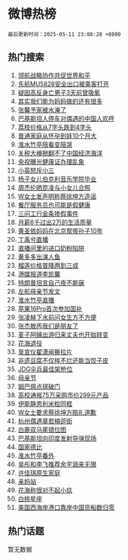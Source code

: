 # 微博热榜

`最后更新时间：2025-05-11 23:08:28 +0800`

## 热门搜索

1. [领航战略协作共促世界和平](https://m.weibo.cn/search?containerid=100103type%3D1%26t%3D10%26q%3D%23%E9%A2%86%E8%88%AA%E6%88%98%E7%95%A5%E5%8D%8F%E4%BD%9C%E5%85%B1%E4%BF%83%E4%B8%96%E7%95%8C%E5%92%8C%E5%B9%B3%23&stream_entry_id=51&isnewpage=1&extparam=seat%3D1%26c_type%3D51%26stream_entry_id%3D51%26cate%3D10103%26q%3D%2523%25E9%25A2%2586%25E8%2588%25AA%25E6%2588%2598%25E7%2595%25A5%25E5%258D%258F%25E4%25BD%259C%25E5%2585%25B1%25E4%25BF%2583%25E4%25B8%2596%25E7%2595%258C%25E5%2592%258C%25E5%25B9%25B3%2523%26pos%3D0%26filter_type%3Drealtimehot%26dgr%3D0%26display_time%3D1746976106%26pre_seqid%3D174697610657304171780151)
1. [东航MU5828安全出口被乘客打开](https://m.weibo.cn/search?containerid=100103type%3D1%26t%3D10%26q%3D%23%E4%B8%9C%E8%88%AAMU5828%E5%AE%89%E5%85%A8%E5%87%BA%E5%8F%A3%E8%A2%AB%E4%B9%98%E5%AE%A2%E6%89%93%E5%BC%80%23&stream_entry_id=31&isnewpage=1&extparam=seat%3D1%26c_type%3D31%26q%3D%2523%25E4%25B8%259C%25E8%2588%25AAMU5828%25E5%25AE%2589%25E5%2585%25A8%25E5%2587%25BA%25E5%258F%25A3%25E8%25A2%25AB%25E4%25B9%2598%25E5%25AE%25A2%25E6%2589%2593%25E5%25BC%2580%2523%26pos%3D0%26stream_entry_id%3D31%26flag%3D0%26lcate%3D5001%26cate%3D5001%26realpos%3D1%26band_rank%3D1%26filter_type%3Drealtimehot%26dgr%3D0%26display_time%3D1746976106%26pre_seqid%3D174697610657304171780151)
1. [疑因高反身亡男子3天前曾吸氧](https://m.weibo.cn/search?containerid=100103type%3D1%26t%3D10%26q%3D%23%E7%96%91%E5%9B%A0%E9%AB%98%E5%8F%8D%E8%BA%AB%E4%BA%A1%E7%94%B7%E5%AD%903%E5%A4%A9%E5%89%8D%E6%9B%BE%E5%90%B8%E6%B0%A7%23&stream_entry_id=31&isnewpage=1&extparam=seat%3D1%26c_type%3D31%26q%3D%2523%25E7%2596%2591%25E5%259B%25A0%25E9%25AB%2598%25E5%258F%258D%25E8%25BA%25AB%25E4%25BA%25A1%25E7%2594%25B7%25E5%25AD%25903%25E5%25A4%25A9%25E5%2589%258D%25E6%259B%25BE%25E5%2590%25B8%25E6%25B0%25A7%2523%26pos%3D1%26stream_entry_id%3D31%26flag%3D1%26lcate%3D5001%26cate%3D5001%26realpos%3D2%26band_rank%3D2%26filter_type%3Drealtimehot%26dgr%3D0%26display_time%3D1746976106%26pre_seqid%3D174697610657304171780151)
1. [其实我们能为妈妈做的还有很多](https://m.weibo.cn/search?containerid=100103type%3D1%26t%3D10%26q%3D%23%E5%85%B6%E5%AE%9E%E6%88%91%E4%BB%AC%E8%83%BD%E4%B8%BA%E5%A6%88%E5%A6%88%E5%81%9A%E7%9A%84%E8%BF%98%E6%9C%89%E5%BE%88%E5%A4%9A%23&stream_entry_id=31&isnewpage=1&extparam=seat%3D1%26c_type%3D31%26q%3D%2523%25E5%2585%25B6%25E5%25AE%259E%25E6%2588%2591%25E4%25BB%25AC%25E8%2583%25BD%25E4%25B8%25BA%25E5%25A6%2588%25E5%25A6%2588%25E5%2581%259A%25E7%259A%2584%25E8%25BF%2598%25E6%259C%2589%25E5%25BE%2588%25E5%25A4%259A%2523%26pos%3D2%26stream_entry_id%3D31%26flag%3D1%26lcate%3D5001%26cate%3D5001%26realpos%3D3%26band_rank%3D3%26filter_type%3Drealtimehot%26dgr%3D0%26display_time%3D1746976106%26pre_seqid%3D174697610657304171780151)
1. [张馨予家被水淹了](https://m.weibo.cn/search?containerid=100103type%3D1%26t%3D10%26q%3D%23%E5%BC%A0%E9%A6%A8%E4%BA%88%E5%AE%B6%E8%A2%AB%E6%B0%B4%E6%B7%B9%E4%BA%86%23&stream_entry_id=31&isnewpage=1&extparam=seat%3D1%26c_type%3D31%26q%3D%2523%25E5%25BC%25A0%25E9%25A6%25A8%25E4%25BA%2588%25E5%25AE%25B6%25E8%25A2%25AB%25E6%25B0%25B4%25E6%25B7%25B9%25E4%25BA%2586%2523%26pos%3D3%26stream_entry_id%3D31%26flag%3D2%26lcate%3D5001%26cate%3D5001%26realpos%3D4%26band_rank%3D4%26filter_type%3Drealtimehot%26dgr%3D0%26display_time%3D1746976106%26pre_seqid%3D174697610657304171780151)
1. [巴基斯坦人停车对偶遇的中国人欢呼](https://m.weibo.cn/search?containerid=100103type%3D1%26t%3D10%26q%3D%23%E5%B7%B4%E5%9F%BA%E6%96%AF%E5%9D%A6%E4%BA%BA%E5%81%9C%E8%BD%A6%E5%AF%B9%E5%81%B6%E9%81%87%E7%9A%84%E4%B8%AD%E5%9B%BD%E4%BA%BA%E6%AC%A2%E5%91%BC%23&stream_entry_id=31&isnewpage=1&extparam=seat%3D1%26c_type%3D31%26q%3D%2523%25E5%25B7%25B4%25E5%259F%25BA%25E6%2596%25AF%25E5%259D%25A6%25E4%25BA%25BA%25E5%2581%259C%25E8%25BD%25A6%25E5%25AF%25B9%25E5%2581%25B6%25E9%2581%2587%25E7%259A%2584%25E4%25B8%25AD%25E5%259B%25BD%25E4%25BA%25BA%25E6%25AC%25A2%25E5%2591%25BC%2523%26pos%3D4%26stream_entry_id%3D31%26flag%3D0%26lcate%3D5001%26cate%3D5001%26realpos%3D5%26band_rank%3D5%26filter_type%3Drealtimehot%26dgr%3D0%26display_time%3D1746976106%26pre_seqid%3D174697610657304171780151)
1. [荔枝价格从7字头跌到4字头](https://m.weibo.cn/search?containerid=100103type%3D1%26t%3D10%26q%3D%23%E8%8D%94%E6%9E%9D%E4%BB%B7%E6%A0%BC%E4%BB%8E7%E5%AD%97%E5%A4%B4%E8%B7%8C%E5%88%B04%E5%AD%97%E5%A4%B4%23&stream_entry_id=31&isnewpage=1&extparam=seat%3D1%26c_type%3D31%26q%3D%2523%25E8%258D%2594%25E6%259E%259D%25E4%25BB%25B7%25E6%25A0%25BC%25E4%25BB%258E7%25E5%25AD%2597%25E5%25A4%25B4%25E8%25B7%258C%25E5%2588%25B04%25E5%25AD%2597%25E5%25A4%25B4%2523%26pos%3D5%26stream_entry_id%3D31%26flag%3D0%26lcate%3D5001%26cate%3D5001%26realpos%3D6%26band_rank%3D6%26filter_type%3Drealtimehot%26dgr%3D0%26display_time%3D1746976106%26pre_seqid%3D174697610657304171780151)
1. [普通家庭从怀孕到娃10个月大](https://m.weibo.cn/search?containerid=100103type%3D1%26t%3D10%26q%3D%E6%99%AE%E9%80%9A%E5%AE%B6%E5%BA%AD%E4%BB%8E%E6%80%80%E5%AD%95%E5%88%B0%E5%A8%8310%E4%B8%AA%E6%9C%88%E5%A4%A7&stream_entry_id=31&isnewpage=1&extparam=seat%3D1%26c_type%3D31%26q%3D%25E6%2599%25AE%25E9%2580%259A%25E5%25AE%25B6%25E5%25BA%25AD%25E4%25BB%258E%25E6%2580%2580%25E5%25AD%2595%25E5%2588%25B0%25E5%25A8%258310%25E4%25B8%25AA%25E6%259C%2588%25E5%25A4%25A7%26pos%3D6%26stream_entry_id%3D31%26flag%3D0%26lcate%3D5001%26cate%3D5001%26realpos%3D7%26band_rank%3D7%26filter_type%3Drealtimehot%26dgr%3D0%26display_time%3D1746976106%26pre_seqid%3D174697610657304171780151)
1. [淮水竹亭陪看变陪哭](https://m.weibo.cn/search?containerid=100103type%3D1%26t%3D10%26q%3D%23%E6%B7%AE%E6%B0%B4%E7%AB%B9%E4%BA%AD%E9%99%AA%E7%9C%8B%E5%8F%98%E9%99%AA%E5%93%AD%23&stream_entry_id=31&isnewpage=1&extparam=seat%3D1%26c_type%3D31%26q%3D%2523%25E6%25B7%25AE%25E6%25B0%25B4%25E7%25AB%25B9%25E4%25BA%25AD%25E9%2599%25AA%25E7%259C%258B%25E5%258F%2598%25E9%2599%25AA%25E5%2593%25AD%2523%26pos%3D7%26stream_entry_id%3D31%26flag%3D1%26lcate%3D5001%26cate%3D5001%26realpos%3D8%26band_rank%3D8%26filter_type%3Drealtimehot%26dgr%3D0%26display_time%3D1746976106%26pre_seqid%3D174697610657304171780151)
1. [关税大棒掀翻不了中国经济海洋](https://m.weibo.cn/search?containerid=100103type%3D1%26t%3D10%26q%3D%23%E5%85%B3%E7%A8%8E%E5%A4%A7%E6%A3%92%E6%8E%80%E7%BF%BB%E4%B8%8D%E4%BA%86%E4%B8%AD%E5%9B%BD%E7%BB%8F%E6%B5%8E%E6%B5%B7%E6%B4%8B%23&stream_entry_id=31&isnewpage=1&extparam=seat%3D1%26c_type%3D31%26q%3D%2523%25E5%2585%25B3%25E7%25A8%258E%25E5%25A4%25A7%25E6%25A3%2592%25E6%258E%2580%25E7%25BF%25BB%25E4%25B8%258D%25E4%25BA%2586%25E4%25B8%25AD%25E5%259B%25BD%25E7%25BB%258F%25E6%25B5%258E%25E6%25B5%25B7%25E6%25B4%258B%2523%26pos%3D8%26stream_entry_id%3D31%26flag%3D1%26lcate%3D5001%26cate%3D5001%26realpos%3D9%26band_rank%3D9%26filter_type%3Drealtimehot%26dgr%3D0%26display_time%3D1746976106%26pre_seqid%3D174697610657304171780151)
1. [央视曝光健康证办理乱象](https://m.weibo.cn/search?containerid=100103type%3D1%26t%3D10%26q%3D%23%E5%A4%AE%E8%A7%86%E6%9B%9D%E5%85%89%E5%81%A5%E5%BA%B7%E8%AF%81%E5%8A%9E%E7%90%86%E4%B9%B1%E8%B1%A1%23&stream_entry_id=31&isnewpage=1&extparam=seat%3D1%26c_type%3D31%26q%3D%2523%25E5%25A4%25AE%25E8%25A7%2586%25E6%259B%259D%25E5%2585%2589%25E5%2581%25A5%25E5%25BA%25B7%25E8%25AF%2581%25E5%258A%259E%25E7%2590%2586%25E4%25B9%25B1%25E8%25B1%25A1%2523%26pos%3D9%26stream_entry_id%3D31%26flag%3D1%26lcate%3D5001%26cate%3D5001%26realpos%3D10%26band_rank%3D10%26filter_type%3Drealtimehot%26dgr%3D0%26display_time%3D1746976106%26pre_seqid%3D174697610657304171780151)
1. [小英怒斥小三](https://m.weibo.cn/search?containerid=100103type%3D1%26t%3D10%26q%3D%23%E5%B0%8F%E8%8B%B1%E6%80%92%E6%96%A5%E5%B0%8F%E4%B8%89%23&stream_entry_id=31&isnewpage=1&extparam=seat%3D1%26c_type%3D31%26q%3D%2523%25E5%25B0%258F%25E8%258B%25B1%25E6%2580%2592%25E6%2596%25A5%25E5%25B0%258F%25E4%25B8%2589%2523%26pos%3D10%26stream_entry_id%3D31%26flag%3D2%26lcate%3D5001%26cate%3D5001%26realpos%3D11%26band_rank%3D11%26filter_type%3Drealtimehot%26dgr%3D0%26display_time%3D1746976106%26pre_seqid%3D174697610657304171780151)
1. [杨子女儿伯克利音乐学院毕业](https://m.weibo.cn/search?containerid=100103type%3D1%26t%3D10%26q%3D%23%E6%9D%A8%E5%AD%90%E5%A5%B3%E5%84%BF%E4%BC%AF%E5%85%8B%E5%88%A9%E9%9F%B3%E4%B9%90%E5%AD%A6%E9%99%A2%E6%AF%95%E4%B8%9A%23&stream_entry_id=31&isnewpage=1&extparam=seat%3D1%26c_type%3D31%26q%3D%2523%25E6%259D%25A8%25E5%25AD%2590%25E5%25A5%25B3%25E5%2584%25BF%25E4%25BC%25AF%25E5%2585%258B%25E5%2588%25A9%25E9%259F%25B3%25E4%25B9%2590%25E5%25AD%25A6%25E9%2599%25A2%25E6%25AF%2595%25E4%25B8%259A%2523%26pos%3D11%26stream_entry_id%3D31%26flag%3D2%26lcate%3D5001%26cate%3D5001%26realpos%3D12%26band_rank%3D12%26filter_type%3Drealtimehot%26dgr%3D0%26display_time%3D1746976106%26pre_seqid%3D174697610657304171780151)
1. [周杰伦晒昆凌与小女儿合照](https://m.weibo.cn/search?containerid=100103type%3D1%26t%3D10%26q%3D%23%E5%91%A8%E6%9D%B0%E4%BC%A6%E6%99%92%E6%98%86%E5%87%8C%E4%B8%8E%E5%B0%8F%E5%A5%B3%E5%84%BF%E5%90%88%E7%85%A7%23&stream_entry_id=31&isnewpage=1&extparam=seat%3D1%26c_type%3D31%26q%3D%2523%25E5%2591%25A8%25E6%259D%25B0%25E4%25BC%25A6%25E6%2599%2592%25E6%2598%2586%25E5%2587%258C%25E4%25B8%258E%25E5%25B0%258F%25E5%25A5%25B3%25E5%2584%25BF%25E5%2590%2588%25E7%2585%25A7%2523%26pos%3D12%26stream_entry_id%3D31%26flag%3D1%26lcate%3D5001%26cate%3D5001%26realpos%3D13%26band_rank%3D13%26filter_type%3Drealtimehot%26dgr%3D0%26display_time%3D1746976106%26pre_seqid%3D174697610657304171780151)
1. [W女士发声明称蔡徐坤方造谣](https://m.weibo.cn/search?containerid=100103type%3D1%26t%3D10%26q%3D%23W%E5%A5%B3%E5%A3%AB%E5%8F%91%E5%A3%B0%E6%98%8E%E7%A7%B0%E8%94%A1%E5%BE%90%E5%9D%A4%E6%96%B9%E9%80%A0%E8%B0%A3%23&stream_entry_id=31&isnewpage=1&extparam=seat%3D1%26c_type%3D31%26q%3D%2523W%25E5%25A5%25B3%25E5%25A3%25AB%25E5%258F%2591%25E5%25A3%25B0%25E6%2598%258E%25E7%25A7%25B0%25E8%2594%25A1%25E5%25BE%2590%25E5%259D%25A4%25E6%2596%25B9%25E9%2580%25A0%25E8%25B0%25A3%2523%26pos%3D13%26stream_entry_id%3D31%26flag%3D1%26lcate%3D5001%26cate%3D5001%26realpos%3D14%26band_rank%3D14%26filter_type%3Drealtimehot%26dgr%3D0%26display_time%3D1746976106%26pre_seqid%3D174697610657304171780151)
1. [餐厅服务员也可能是假健康](https://m.weibo.cn/search?containerid=100103type%3D1%26t%3D10%26q%3D%23%E9%A4%90%E5%8E%85%E6%9C%8D%E5%8A%A1%E5%91%98%E4%B9%9F%E5%8F%AF%E8%83%BD%E6%98%AF%E5%81%87%E5%81%A5%E5%BA%B7%23&stream_entry_id=31&isnewpage=1&extparam=seat%3D1%26c_type%3D31%26q%3D%2523%25E9%25A4%2590%25E5%258E%2585%25E6%259C%258D%25E5%258A%25A1%25E5%2591%2598%25E4%25B9%259F%25E5%258F%25AF%25E8%2583%25BD%25E6%2598%25AF%25E5%2581%2587%25E5%2581%25A5%25E5%25BA%25B7%2523%26pos%3D14%26stream_entry_id%3D31%26flag%3D1%26lcate%3D5001%26cate%3D5001%26realpos%3D15%26band_rank%3D15%26filter_type%3Drealtimehot%26dgr%3D0%26display_time%3D1746976106%26pre_seqid%3D174697610657304171780151)
1. [三问工行金条掺假事件](https://m.weibo.cn/search?containerid=100103type%3D1%26t%3D10%26q%3D%23%E4%B8%89%E9%97%AE%E5%B7%A5%E8%A1%8C%E9%87%91%E6%9D%A1%E6%8E%BA%E5%81%87%E4%BA%8B%E4%BB%B6%23&stream_entry_id=31&isnewpage=1&extparam=seat%3D1%26c_type%3D31%26q%3D%2523%25E4%25B8%2589%25E9%2597%25AE%25E5%25B7%25A5%25E8%25A1%258C%25E9%2587%2591%25E6%259D%25A1%25E6%258E%25BA%25E5%2581%2587%25E4%25BA%258B%25E4%25BB%25B6%2523%26pos%3D15%26stream_entry_id%3D31%26flag%3D0%26lcate%3D5001%26cate%3D5001%26realpos%3D16%26band_rank%3D16%26filter_type%3Drealtimehot%26dgr%3D0%26display_time%3D1746976106%26pre_seqid%3D174697610657304171780151)
1. [月薪6千过出2万的生活质量](https://m.weibo.cn/search?containerid=100103type%3D1%26t%3D10%26q%3D%E6%9C%88%E8%96%AA6%E5%8D%83%E8%BF%87%E5%87%BA2%E4%B8%87%E7%9A%84%E7%94%9F%E6%B4%BB%E8%B4%A8%E9%87%8F&stream_entry_id=31&isnewpage=1&extparam=seat%3D1%26c_type%3D31%26q%3D%25E6%259C%2588%25E8%2596%25AA6%25E5%258D%2583%25E8%25BF%2587%25E5%2587%25BA2%25E4%25B8%2587%25E7%259A%2584%25E7%2594%259F%25E6%25B4%25BB%25E8%25B4%25A8%25E9%2587%258F%26pos%3D16%26stream_entry_id%3D31%26flag%3D2%26lcate%3D5001%26cate%3D5001%26realpos%3D17%26band_rank%3D17%26filter_type%3Drealtimehot%26dgr%3D0%26display_time%3D1746976106%26pre_seqid%3D174697610657304171780151)
1. [黄圣依妈妈在北京帮带孙子10年](https://m.weibo.cn/search?containerid=100103type%3D1%26t%3D10%26q%3D%23%E9%BB%84%E5%9C%A3%E4%BE%9D%E5%A6%88%E5%A6%88%E5%9C%A8%E5%8C%97%E4%BA%AC%E5%B8%AE%E5%B8%A6%E5%AD%99%E5%AD%9010%E5%B9%B4%23&stream_entry_id=31&isnewpage=1&extparam=seat%3D1%26c_type%3D31%26q%3D%2523%25E9%25BB%2584%25E5%259C%25A3%25E4%25BE%259D%25E5%25A6%2588%25E5%25A6%2588%25E5%259C%25A8%25E5%258C%2597%25E4%25BA%25AC%25E5%25B8%25AE%25E5%25B8%25A6%25E5%25AD%2599%25E5%25AD%259010%25E5%25B9%25B4%2523%26pos%3D17%26stream_entry_id%3D31%26flag%3D0%26lcate%3D5001%26cate%3D5001%26realpos%3D18%26band_rank%3D18%26filter_type%3Drealtimehot%26dgr%3D0%26display_time%3D1746976106%26pre_seqid%3D174697610657304171780151)
1. [丁禹兮直播](https://m.weibo.cn/search?containerid=100103type%3D1%26t%3D10%26q%3D%E4%B8%81%E7%A6%B9%E5%85%AE%E7%9B%B4%E6%92%AD&stream_entry_id=31&isnewpage=1&extparam=seat%3D1%26c_type%3D31%26q%3D%25E4%25B8%2581%25E7%25A6%25B9%25E5%2585%25AE%25E7%259B%25B4%25E6%2592%25AD%26pos%3D18%26stream_entry_id%3D31%26flag%3D1%26lcate%3D5001%26cate%3D5001%26realpos%3D19%26band_rank%3D19%26filter_type%3Drealtimehot%26dgr%3D0%26display_time%3D1746976106%26pre_seqid%3D174697610657304171780151)
1. [直播间里的进口奶粉陷阱](https://m.weibo.cn/search?containerid=100103type%3D1%26t%3D10%26q%3D%E7%9B%B4%E6%92%AD%E9%97%B4%E9%87%8C%E7%9A%84%E8%BF%9B%E5%8F%A3%E5%A5%B6%E7%B2%89%E9%99%B7%E9%98%B1&stream_entry_id=31&isnewpage=1&extparam=seat%3D1%26c_type%3D31%26q%3D%25E7%259B%25B4%25E6%2592%25AD%25E9%2597%25B4%25E9%2587%258C%25E7%259A%2584%25E8%25BF%259B%25E5%258F%25A3%25E5%25A5%25B6%25E7%25B2%2589%25E9%2599%25B7%25E9%2598%25B1%26pos%3D19%26stream_entry_id%3D31%26flag%3D1%26lcate%3D5001%26cate%3D5001%26realpos%3D20%26band_rank%3D20%26filter_type%3Drealtimehot%26dgr%3D0%26display_time%3D1746976106%26pre_seqid%3D174697610657304171780151)
1. [黄多多出演人鱼](https://m.weibo.cn/search?containerid=100103type%3D1%26t%3D10%26q%3D%23%E9%BB%84%E5%A4%9A%E5%A4%9A%E5%87%BA%E6%BC%94%E4%BA%BA%E9%B1%BC%23&stream_entry_id=31&isnewpage=1&extparam=seat%3D1%26c_type%3D31%26q%3D%2523%25E9%25BB%2584%25E5%25A4%259A%25E5%25A4%259A%25E5%2587%25BA%25E6%25BC%2594%25E4%25BA%25BA%25E9%25B1%25BC%2523%26pos%3D20%26stream_entry_id%3D31%26flag%3D2%26lcate%3D5001%26cate%3D5001%26realpos%3D21%26band_rank%3D21%26filter_type%3Drealtimehot%26dgr%3D0%26display_time%3D1746976106%26pre_seqid%3D174697610657304171780151)
1. [榴莲价格普降两到三成](https://m.weibo.cn/search?containerid=100103type%3D1%26t%3D10%26q%3D%23%E6%A6%B4%E8%8E%B2%E4%BB%B7%E6%A0%BC%E6%99%AE%E9%99%8D%E4%B8%A4%E5%88%B0%E4%B8%89%E6%88%90%23&stream_entry_id=31&isnewpage=1&extparam=seat%3D1%26c_type%3D31%26q%3D%2523%25E6%25A6%25B4%25E8%258E%25B2%25E4%25BB%25B7%25E6%25A0%25BC%25E6%2599%25AE%25E9%2599%258D%25E4%25B8%25A4%25E5%2588%25B0%25E4%25B8%2589%25E6%2588%2590%2523%26pos%3D21%26stream_entry_id%3D31%26flag%3D0%26lcate%3D5001%26cate%3D5001%26realpos%3D22%26band_rank%3D22%26filter_type%3Drealtimehot%26dgr%3D0%26display_time%3D1746976106%26pre_seqid%3D174697610657304171780151)
1. [港媒报道李凯馨](https://m.weibo.cn/search?containerid=100103type%3D1%26t%3D10%26q%3D%23%E6%B8%AF%E5%AA%92%E6%8A%A5%E9%81%93%E6%9D%8E%E5%87%AF%E9%A6%A8%23&stream_entry_id=31&isnewpage=1&extparam=seat%3D1%26c_type%3D31%26q%3D%2523%25E6%25B8%25AF%25E5%25AA%2592%25E6%258A%25A5%25E9%2581%2593%25E6%259D%258E%25E5%2587%25AF%25E9%25A6%25A8%2523%26pos%3D22%26stream_entry_id%3D31%26flag%3D1%26lcate%3D5001%26cate%3D5001%26realpos%3D23%26band_rank%3D23%26filter_type%3Drealtimehot%26dgr%3D0%26display_time%3D1746976106%26pre_seqid%3D174697610657304171780151)
1. [特朗普坦言自己夜不能寐](https://m.weibo.cn/search?containerid=100103type%3D1%26t%3D10%26q%3D%23%E7%89%B9%E6%9C%97%E6%99%AE%E5%9D%A6%E8%A8%80%E8%87%AA%E5%B7%B1%E5%A4%9C%E4%B8%8D%E8%83%BD%E5%AF%90%23&stream_entry_id=31&isnewpage=1&extparam=seat%3D1%26c_type%3D31%26q%3D%2523%25E7%2589%25B9%25E6%259C%2597%25E6%2599%25AE%25E5%259D%25A6%25E8%25A8%2580%25E8%2587%25AA%25E5%25B7%25B1%25E5%25A4%259C%25E4%25B8%258D%25E8%2583%25BD%25E5%25AF%2590%2523%26pos%3D23%26stream_entry_id%3D31%26flag%3D1%26lcate%3D5001%26cate%3D5001%26realpos%3D24%26band_rank%3D24%26filter_type%3Drealtimehot%26dgr%3D0%26display_time%3D1746976106%26pre_seqid%3D174697610657304171780151)
1. [左航母亲节发文](https://m.weibo.cn/search?containerid=100103type%3D1%26t%3D10%26q%3D%23%E5%B7%A6%E8%88%AA%E6%AF%8D%E4%BA%B2%E8%8A%82%E5%8F%91%E6%96%87%23&stream_entry_id=31&isnewpage=1&extparam=seat%3D1%26c_type%3D31%26q%3D%2523%25E5%25B7%25A6%25E8%2588%25AA%25E6%25AF%258D%25E4%25BA%25B2%25E8%258A%2582%25E5%258F%2591%25E6%2596%2587%2523%26pos%3D24%26stream_entry_id%3D31%26flag%3D1%26lcate%3D5001%26cate%3D5001%26realpos%3D25%26band_rank%3D25%26filter_type%3Drealtimehot%26dgr%3D0%26display_time%3D1746976106%26pre_seqid%3D174697610657304171780151)
1. [淮水竹亭直播](https://m.weibo.cn/search?containerid=100103type%3D1%26t%3D10%26q%3D%E6%B7%AE%E6%B0%B4%E7%AB%B9%E4%BA%AD%E7%9B%B4%E6%92%AD&stream_entry_id=31&isnewpage=1&extparam=seat%3D1%26c_type%3D31%26q%3D%25E6%25B7%25AE%25E6%25B0%25B4%25E7%25AB%25B9%25E4%25BA%25AD%25E7%259B%25B4%25E6%2592%25AD%26pos%3D25%26stream_entry_id%3D31%26flag%3D1%26lcate%3D5001%26cate%3D5001%26realpos%3D26%26band_rank%3D26%26filter_type%3Drealtimehot%26dgr%3D0%26display_time%3D1746976106%26pre_seqid%3D174697610657304171780151)
1. [苹果16Pro首次参加国补](https://m.weibo.cn/search?containerid=100103type%3D1%26t%3D10%26q%3D%23%E8%8B%B9%E6%9E%9C16Pro%E9%A6%96%E6%AC%A1%E5%8F%82%E5%8A%A0%E5%9B%BD%E8%A1%A5%23&stream_entry_id=31&isnewpage=1&extparam=seat%3D1%26c_type%3D31%26q%3D%2523%25E8%258B%25B9%25E6%259E%259C16Pro%25E9%25A6%2596%25E6%25AC%25A1%25E5%258F%2582%25E5%258A%25A0%25E5%259B%25BD%25E8%25A1%25A5%2523%26pos%3D26%26stream_entry_id%3D31%26flag%3D0%26lcate%3D5001%26cate%3D5001%26realpos%3D27%26band_rank%3D27%26filter_type%3Drealtimehot%26dgr%3D0%26display_time%3D1746976106%26pre_seqid%3D174697610657304171780151)
1. [张凌赫下水前问女生方不方便](https://m.weibo.cn/search?containerid=100103type%3D1%26t%3D10%26q%3D%23%E5%BC%A0%E5%87%8C%E8%B5%AB%E4%B8%8B%E6%B0%B4%E5%89%8D%E9%97%AE%E5%A5%B3%E7%94%9F%E6%96%B9%E4%B8%8D%E6%96%B9%E4%BE%BF%23&stream_entry_id=31&isnewpage=1&extparam=seat%3D1%26c_type%3D31%26q%3D%2523%25E5%25BC%25A0%25E5%2587%258C%25E8%25B5%25AB%25E4%25B8%258B%25E6%25B0%25B4%25E5%2589%258D%25E9%2597%25AE%25E5%25A5%25B3%25E7%2594%259F%25E6%2596%25B9%25E4%25B8%258D%25E6%2596%25B9%25E4%25BE%25BF%2523%26pos%3D27%26stream_entry_id%3D31%26flag%3D0%26lcate%3D5001%26cate%3D5001%26realpos%3D28%26band_rank%3D28%26filter_type%3Drealtimehot%26dgr%3D0%26display_time%3D1746976106%26pre_seqid%3D174697610657304171780151)
1. [张杰敖丙我们是朋友了](https://m.weibo.cn/search?containerid=100103type%3D1%26t%3D10%26q%3D%23%E5%BC%A0%E6%9D%B0%E6%95%96%E4%B8%99%E6%88%91%E4%BB%AC%E6%98%AF%E6%9C%8B%E5%8F%8B%E4%BA%86%23&stream_entry_id=31&isnewpage=1&extparam=seat%3D1%26c_type%3D31%26q%3D%2523%25E5%25BC%25A0%25E6%259D%25B0%25E6%2595%2596%25E4%25B8%2599%25E6%2588%2591%25E4%25BB%25AC%25E6%2598%25AF%25E6%259C%258B%25E5%258F%258B%25E4%25BA%2586%2523%26pos%3D28%26stream_entry_id%3D31%26flag%3D1%26lcate%3D5001%26cate%3D5001%26realpos%3D29%26band_rank%3D29%26filter_type%3Drealtimehot%26dgr%3D0%26display_time%3D1746976106%26pre_seqid%3D174697610657304171780151)
1. [麦子阿姨出游归来丈夫也开始转变](https://m.weibo.cn/search?containerid=100103type%3D1%26t%3D10%26q%3D%23%E9%BA%A6%E5%AD%90%E9%98%BF%E5%A7%A8%E5%87%BA%E6%B8%B8%E5%BD%92%E6%9D%A5%E4%B8%88%E5%A4%AB%E4%B9%9F%E5%BC%80%E5%A7%8B%E8%BD%AC%E5%8F%98%23&stream_entry_id=31&isnewpage=1&extparam=seat%3D1%26c_type%3D31%26q%3D%2523%25E9%25BA%25A6%25E5%25AD%2590%25E9%2598%25BF%25E5%25A7%25A8%25E5%2587%25BA%25E6%25B8%25B8%25E5%25BD%2592%25E6%259D%25A5%25E4%25B8%2588%25E5%25A4%25AB%25E4%25B9%259F%25E5%25BC%2580%25E5%25A7%258B%25E8%25BD%25AC%25E5%258F%2598%2523%26pos%3D29%26stream_entry_id%3D31%26flag%3D1%26lcate%3D5001%26cate%3D5001%26realpos%3D30%26band_rank%3D30%26filter_type%3Drealtimehot%26dgr%3D0%26display_time%3D1746976106%26pre_seqid%3D174697610657304171780151)
1. [花海退役](https://m.weibo.cn/search?containerid=100103type%3D1%26t%3D10%26q%3D%E8%8A%B1%E6%B5%B7%E9%80%80%E5%BD%B9&stream_entry_id=31&isnewpage=1&extparam=seat%3D1%26c_type%3D31%26q%3D%25E8%258A%25B1%25E6%25B5%25B7%25E9%2580%2580%25E5%25BD%25B9%26pos%3D30%26stream_entry_id%3D31%26flag%3D0%26lcate%3D5001%26cate%3D5001%26realpos%3D31%26band_rank%3D31%26filter_type%3Drealtimehot%26dgr%3D0%26display_time%3D1746976106%26pre_seqid%3D174697610657304171780151)
1. [吴宣仪翟潇闻撕拉片](https://m.weibo.cn/search?containerid=100103type%3D1%26t%3D10%26q%3D%E5%90%B4%E5%AE%A3%E4%BB%AA%E7%BF%9F%E6%BD%87%E9%97%BB%E6%92%95%E6%8B%89%E7%89%87&stream_entry_id=31&isnewpage=1&extparam=seat%3D1%26c_type%3D31%26q%3D%25E5%2590%25B4%25E5%25AE%25A3%25E4%25BB%25AA%25E7%25BF%259F%25E6%25BD%2587%25E9%2597%25BB%25E6%2592%2595%25E6%258B%2589%25E7%2589%2587%26pos%3D31%26stream_entry_id%3D31%26flag%3D1%26lcate%3D5001%26cate%3D5001%26realpos%3D32%26band_rank%3D32%26filter_type%3Drealtimehot%26dgr%3D0%26display_time%3D1746976106%26pre_seqid%3D174697610657304171780151)
1. [非遗豆腐不仅摔不烂还能当饺子皮](https://m.weibo.cn/search?containerid=100103type%3D1%26t%3D10%26q%3D%23%E9%9D%9E%E9%81%97%E8%B1%86%E8%85%90%E4%B8%8D%E4%BB%85%E6%91%94%E4%B8%8D%E7%83%82%E8%BF%98%E8%83%BD%E5%BD%93%E9%A5%BA%E5%AD%90%E7%9A%AE%23&stream_entry_id=31&isnewpage=1&extparam=seat%3D1%26c_type%3D31%26q%3D%2523%25E9%259D%259E%25E9%2581%2597%25E8%25B1%2586%25E8%2585%2590%25E4%25B8%258D%25E4%25BB%2585%25E6%2591%2594%25E4%25B8%258D%25E7%2583%2582%25E8%25BF%2598%25E8%2583%25BD%25E5%25BD%2593%25E9%25A5%25BA%25E5%25AD%2590%25E7%259A%25AE%2523%26pos%3D32%26stream_entry_id%3D31%26flag%3D1%26lcate%3D5001%26cate%3D5001%26realpos%3D33%26band_rank%3D33%26filter_type%3Drealtimehot%26dgr%3D0%26display_time%3D1746976106%26pre_seqid%3D174697610657304171780151)
1. [JDG伞兵最佳架枪位](https://m.weibo.cn/search?containerid=100103type%3D1%26t%3D10%26q%3D%23JDG%E4%BC%9E%E5%85%B5%E6%9C%80%E4%BD%B3%E6%9E%B6%E6%9E%AA%E4%BD%8D%23&stream_entry_id=31&isnewpage=1&extparam=seat%3D1%26c_type%3D31%26q%3D%2523JDG%25E4%25BC%259E%25E5%2585%25B5%25E6%259C%2580%25E4%25BD%25B3%25E6%259E%25B6%25E6%259E%25AA%25E4%25BD%258D%2523%26pos%3D33%26stream_entry_id%3D31%26flag%3D1%26lcate%3D5001%26cate%3D5001%26realpos%3D34%26band_rank%3D34%26filter_type%3Drealtimehot%26dgr%3D0%26display_time%3D1746976106%26pre_seqid%3D174697610657304171780151)
1. [母亲节](https://m.weibo.cn/search?containerid=100103type%3D1%26t%3D10%26q%3D%23%E6%AF%8D%E4%BA%B2%E8%8A%82%23&stream_entry_id=31&isnewpage=1&extparam=seat%3D1%26c_type%3D31%26q%3D%2523%25E6%25AF%258D%25E4%25BA%25B2%25E8%258A%2582%2523%26pos%3D34%26stream_entry_id%3D31%26flag%3D0%26lcate%3D5001%26cate%3D5001%26realpos%3D35%26band_rank%3D35%26filter_type%3Drealtimehot%26dgr%3D0%26display_time%3D1746976106%26pre_seqid%3D174697610657304171780151)
1. [姆巴佩点球破门](https://m.weibo.cn/search?containerid=100103type%3D1%26t%3D10%26q%3D%23%E5%A7%86%E5%B7%B4%E4%BD%A9%E7%82%B9%E7%90%83%E7%A0%B4%E9%97%A8%23&stream_entry_id=31&isnewpage=1&extparam=seat%3D1%26c_type%3D31%26q%3D%2523%25E5%25A7%2586%25E5%25B7%25B4%25E4%25BD%25A9%25E7%2582%25B9%25E7%2590%2583%25E7%25A0%25B4%25E9%2597%25A8%2523%26pos%3D35%26stream_entry_id%3D31%26flag%3D1%26lcate%3D5001%26cate%3D5001%26realpos%3D36%26band_rank%3D36%26filter_type%3Drealtimehot%26dgr%3D0%26display_time%3D1746976106%26pre_seqid%3D174697610657304171780151)
1. [高校通报75万采购市价299元产品](https://m.weibo.cn/search?containerid=100103type%3D1%26t%3D10%26q%3D%23%E9%AB%98%E6%A0%A1%E9%80%9A%E6%8A%A575%E4%B8%87%E9%87%87%E8%B4%AD%E5%B8%82%E4%BB%B7299%E5%85%83%E4%BA%A7%E5%93%81%23&stream_entry_id=31&isnewpage=1&extparam=seat%3D1%26c_type%3D31%26q%3D%2523%25E9%25AB%2598%25E6%25A0%25A1%25E9%2580%259A%25E6%258A%25A575%25E4%25B8%2587%25E9%2587%2587%25E8%25B4%25AD%25E5%25B8%2582%25E4%25BB%25B7299%25E5%2585%2583%25E4%25BA%25A7%25E5%2593%2581%2523%26pos%3D36%26stream_entry_id%3D31%26flag%3D0%26lcate%3D5001%26cate%3D5001%26realpos%3D37%26band_rank%3D37%26filter_type%3Drealtimehot%26dgr%3D0%26display_time%3D1746976106%26pre_seqid%3D174697610657304171780151)
1. [伊能静恩利米粒同框](https://m.weibo.cn/search?containerid=100103type%3D1%26t%3D10%26q%3D%23%E4%BC%8A%E8%83%BD%E9%9D%99%E6%81%A9%E5%88%A9%E7%B1%B3%E7%B2%92%E5%90%8C%E6%A1%86%23&stream_entry_id=31&isnewpage=1&extparam=seat%3D1%26c_type%3D31%26q%3D%2523%25E4%25BC%258A%25E8%2583%25BD%25E9%259D%2599%25E6%2581%25A9%25E5%2588%25A9%25E7%25B1%25B3%25E7%25B2%2592%25E5%2590%258C%25E6%25A1%2586%2523%26pos%3D37%26stream_entry_id%3D31%26flag%3D1%26lcate%3D5001%26cate%3D5001%26realpos%3D38%26band_rank%3D38%26filter_type%3Drealtimehot%26dgr%3D0%26display_time%3D1746976106%26pre_seqid%3D174697610657304171780151)
1. [W女士要求蔡徐坤方赔礼道歉](https://m.weibo.cn/search?containerid=100103type%3D1%26t%3D10%26q%3D%23W%E5%A5%B3%E5%A3%AB%E8%A6%81%E6%B1%82%E8%94%A1%E5%BE%90%E5%9D%A4%E6%96%B9%E8%B5%94%E7%A4%BC%E9%81%93%E6%AD%89%23&stream_entry_id=31&isnewpage=1&extparam=seat%3D1%26c_type%3D31%26q%3D%2523W%25E5%25A5%25B3%25E5%25A3%25AB%25E8%25A6%2581%25E6%25B1%2582%25E8%2594%25A1%25E5%25BE%2590%25E5%259D%25A4%25E6%2596%25B9%25E8%25B5%2594%25E7%25A4%25BC%25E9%2581%2593%25E6%25AD%2589%2523%26pos%3D38%26stream_entry_id%3D31%26flag%3D1%26lcate%3D5001%26cate%3D5001%26realpos%3D39%26band_rank%3D39%26filter_type%3Drealtimehot%26dgr%3D0%26display_time%3D1746976106%26pre_seqid%3D174697610657304171780151)
1. [杭州偶遇章若楠逛街](https://m.weibo.cn/search?containerid=100103type%3D1%26t%3D10%26q%3D%23%E6%9D%AD%E5%B7%9E%E5%81%B6%E9%81%87%E7%AB%A0%E8%8B%A5%E6%A5%A0%E9%80%9B%E8%A1%97%23&stream_entry_id=31&isnewpage=1&extparam=seat%3D1%26c_type%3D31%26q%3D%2523%25E6%259D%25AD%25E5%25B7%259E%25E5%2581%25B6%25E9%2581%2587%25E7%25AB%25A0%25E8%258B%25A5%25E6%25A5%25A0%25E9%2580%259B%25E8%25A1%2597%2523%26pos%3D39%26stream_entry_id%3D31%26flag%3D1%26lcate%3D5001%26cate%3D5001%26realpos%3D40%26band_rank%3D40%26filter_type%3Drealtimehot%26dgr%3D0%26display_time%3D1746976106%26pre_seqid%3D174697610657304171780151)
1. [白鹿双马尾错位图](https://m.weibo.cn/search?containerid=100103type%3D1%26t%3D10%26q%3D%23%E7%99%BD%E9%B9%BF%E5%8F%8C%E9%A9%AC%E5%B0%BE%E9%94%99%E4%BD%8D%E5%9B%BE%23&stream_entry_id=31&isnewpage=1&extparam=seat%3D1%26c_type%3D31%26q%3D%2523%25E7%2599%25BD%25E9%25B9%25BF%25E5%258F%258C%25E9%25A9%25AC%25E5%25B0%25BE%25E9%2594%2599%25E4%25BD%258D%25E5%259B%25BE%2523%26pos%3D40%26stream_entry_id%3D31%26flag%3D0%26lcate%3D5001%26cate%3D5001%26realpos%3D41%26band_rank%3D41%26filter_type%3Drealtimehot%26dgr%3D0%26display_time%3D1746976106%26pre_seqid%3D174697610657304171780151)
1. [巴基斯坦向印度发射导弹现场](https://m.weibo.cn/search?containerid=100103type%3D1%26t%3D10%26q%3D%23%E5%B7%B4%E5%9F%BA%E6%96%AF%E5%9D%A6%E5%90%91%E5%8D%B0%E5%BA%A6%E5%8F%91%E5%B0%84%E5%AF%BC%E5%BC%B9%E7%8E%B0%E5%9C%BA%23&stream_entry_id=31&isnewpage=1&extparam=seat%3D1%26c_type%3D31%26q%3D%2523%25E5%25B7%25B4%25E5%259F%25BA%25E6%2596%25AF%25E5%259D%25A6%25E5%2590%2591%25E5%258D%25B0%25E5%25BA%25A6%25E5%258F%2591%25E5%25B0%2584%25E5%25AF%25BC%25E5%25BC%25B9%25E7%258E%25B0%25E5%259C%25BA%2523%26pos%3D41%26stream_entry_id%3D31%26flag%3D0%26lcate%3D5001%26cate%3D5001%26realpos%3D42%26band_rank%3D42%26filter_type%3Drealtimehot%26dgr%3D0%26display_time%3D1746976106%26pre_seqid%3D174697610657304171780151)
1. [国家德比](https://m.weibo.cn/search?containerid=100103type%3D1%26t%3D10%26q%3D%E5%9B%BD%E5%AE%B6%E5%BE%B7%E6%AF%94&stream_entry_id=31&isnewpage=1&extparam=seat%3D1%26c_type%3D31%26q%3D%25E5%259B%25BD%25E5%25AE%25B6%25E5%25BE%25B7%25E6%25AF%2594%26pos%3D42%26stream_entry_id%3D31%26flag%3D1%26lcate%3D5001%26cate%3D5001%26realpos%3D43%26band_rank%3D43%26filter_type%3Drealtimehot%26dgr%3D0%26display_time%3D1746976106%26pre_seqid%3D174697610657304171780151)
1. [淮水竹亭番外](https://m.weibo.cn/search?containerid=100103type%3D1%26t%3D10%26q%3D%E6%B7%AE%E6%B0%B4%E7%AB%B9%E4%BA%AD%E7%95%AA%E5%A4%96&stream_entry_id=31&isnewpage=1&extparam=seat%3D1%26c_type%3D31%26q%3D%25E6%25B7%25AE%25E6%25B0%25B4%25E7%25AB%25B9%25E4%25BA%25AD%25E7%2595%25AA%25E5%25A4%2596%26pos%3D43%26stream_entry_id%3D31%26flag%3D0%26lcate%3D5001%26cate%3D5001%26realpos%3D44%26band_rank%3D44%26filter_type%3Drealtimehot%26dgr%3D0%26display_time%3D1746976106%26pre_seqid%3D174697610657304171780151)
1. [吴彤和李飞推荐余宇涵来无限](https://m.weibo.cn/search?containerid=100103type%3D1%26t%3D10%26q%3D%E5%90%B4%E5%BD%A4%E5%92%8C%E6%9D%8E%E9%A3%9E%E6%8E%A8%E8%8D%90%E4%BD%99%E5%AE%87%E6%B6%B5%E6%9D%A5%E6%97%A0%E9%99%90&stream_entry_id=31&isnewpage=1&extparam=seat%3D1%26c_type%3D31%26q%3D%25E5%2590%25B4%25E5%25BD%25A4%25E5%2592%258C%25E6%259D%258E%25E9%25A3%259E%25E6%258E%25A8%25E8%258D%2590%25E4%25BD%2599%25E5%25AE%2587%25E6%25B6%25B5%25E6%259D%25A5%25E6%2597%25A0%25E9%2599%2590%26pos%3D44%26stream_entry_id%3D31%26flag%3D1%26lcate%3D5001%26cate%3D5001%26realpos%3D45%26band_rank%3D45%26filter_type%3Drealtimehot%26dgr%3D0%26display_time%3D1746976106%26pre_seqid%3D174697610657304171780151)
1. [许佳琪原生家庭](https://m.weibo.cn/search?containerid=100103type%3D1%26t%3D10%26q%3D%E8%AE%B8%E4%BD%B3%E7%90%AA%E5%8E%9F%E7%94%9F%E5%AE%B6%E5%BA%AD&stream_entry_id=31&isnewpage=1&extparam=seat%3D1%26c_type%3D31%26q%3D%25E8%25AE%25B8%25E4%25BD%25B3%25E7%2590%25AA%25E5%258E%259F%25E7%2594%259F%25E5%25AE%25B6%25E5%25BA%25AD%26pos%3D45%26stream_entry_id%3D31%26flag%3D0%26lcate%3D5001%26cate%3D5001%26realpos%3D46%26band_rank%3D46%26filter_type%3Drealtimehot%26dgr%3D0%26display_time%3D1746976106%26pre_seqid%3D174697610657304171780151)
1. [亲妈站](https://m.weibo.cn/search?containerid=100103type%3D1%26t%3D10%26q%3D%E4%BA%B2%E5%A6%88%E7%AB%99&stream_entry_id=31&isnewpage=1&extparam=seat%3D1%26c_type%3D31%26q%3D%25E4%25BA%25B2%25E5%25A6%2588%25E7%25AB%2599%26pos%3D46%26stream_entry_id%3D31%26flag%3D1%26lcate%3D5001%26cate%3D5001%26realpos%3D47%26band_rank%3D47%26filter_type%3Drealtimehot%26dgr%3D0%26display_time%3D1746976106%26pre_seqid%3D174697610657304171780151)
1. [花海称很对不起小玖](https://m.weibo.cn/search?containerid=100103type%3D1%26t%3D10%26q%3D%23%E8%8A%B1%E6%B5%B7%E7%A7%B0%E5%BE%88%E5%AF%B9%E4%B8%8D%E8%B5%B7%E5%B0%8F%E7%8E%96%23&stream_entry_id=31&isnewpage=1&extparam=seat%3D1%26c_type%3D31%26q%3D%2523%25E8%258A%25B1%25E6%25B5%25B7%25E7%25A7%25B0%25E5%25BE%2588%25E5%25AF%25B9%25E4%25B8%258D%25E8%25B5%25B7%25E5%25B0%258F%25E7%258E%2596%2523%26pos%3D47%26stream_entry_id%3D31%26flag%3D1%26lcate%3D5001%26cate%3D5001%26realpos%3D48%26band_rank%3D48%26filter_type%3Drealtimehot%26dgr%3D0%26display_time%3D1746976106%26pre_seqid%3D174697610657304171780151)
1. [白桃星座](https://m.weibo.cn/search?containerid=100103type%3D1%26t%3D10%26q%3D%E7%99%BD%E6%A1%83%E6%98%9F%E5%BA%A7&stream_entry_id=31&isnewpage=1&extparam=seat%3D1%26c_type%3D31%26q%3D%25E7%2599%25BD%25E6%25A1%2583%25E6%2598%259F%25E5%25BA%25A7%26pos%3D48%26stream_entry_id%3D31%26flag%3D1%26lcate%3D5001%26cate%3D5001%26realpos%3D49%26band_rank%3D49%26filter_type%3Drealtimehot%26dgr%3D0%26display_time%3D1746976106%26pre_seqid%3D174697610657304171780151)
1. [美国西海岸港口靠岸中国货船数归零](https://m.weibo.cn/search?containerid=100103type%3D1%26t%3D10%26q%3D%23%E7%BE%8E%E5%9B%BD%E8%A5%BF%E6%B5%B7%E5%B2%B8%E6%B8%AF%E5%8F%A3%E9%9D%A0%E5%B2%B8%E4%B8%AD%E5%9B%BD%E8%B4%A7%E8%88%B9%E6%95%B0%E5%BD%92%E9%9B%B6%23&stream_entry_id=31&isnewpage=1&extparam=seat%3D1%26c_type%3D31%26q%3D%2523%25E7%25BE%258E%25E5%259B%25BD%25E8%25A5%25BF%25E6%25B5%25B7%25E5%25B2%25B8%25E6%25B8%25AF%25E5%258F%25A3%25E9%259D%25A0%25E5%25B2%25B8%25E4%25B8%25AD%25E5%259B%25BD%25E8%25B4%25A7%25E8%2588%25B9%25E6%2595%25B0%25E5%25BD%2592%25E9%259B%25B6%2523%26pos%3D49%26stream_entry_id%3D31%26flag%3D0%26lcate%3D5001%26cate%3D5001%26realpos%3D50%26band_rank%3D50%26filter_type%3Drealtimehot%26dgr%3D0%26display_time%3D1746976106%26pre_seqid%3D174697610657304171780151)

## 热门话题

暂无数据
